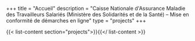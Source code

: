 +++
title = "Accueil"
description = "Caisse Nationale d'Assurance Maladie des Travailleurs Salariés (Ministère des Solidarités et de la Santé) – Mise en conformité de démarches en ligne"
type = "projects"
+++

{{< list-content section="projects">}}{{</ list-content >}}
